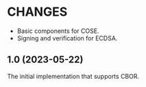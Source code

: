 CHANGES
=======

- Basic components for COSE.
- Signing and verification for ECDSA.

1.0 (2023-05-22)
----------------

The initial implementation that supports CBOR.
